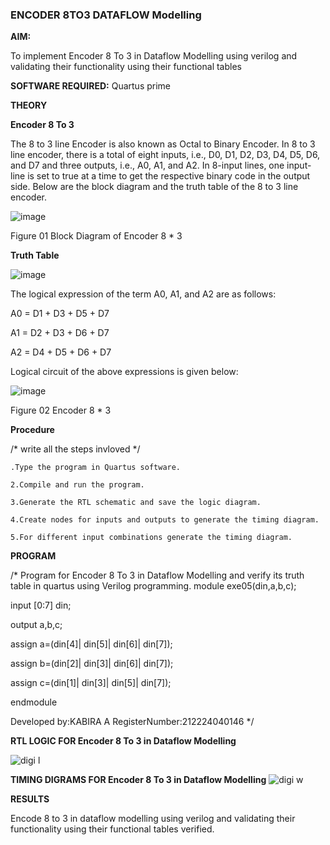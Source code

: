 ### ENCODER 8TO3 DATAFLOW Modelling

**AIM:**

To implement  Encoder 8 To 3 in Dataflow Modelling using verilog and validating their functionality using their functional tables

**SOFTWARE REQUIRED:** Quartus prime

**THEORY**

**Encoder 8 To 3**

The 8 to 3 line Encoder is also known as Octal to Binary Encoder. In 8 to 3 line encoder, there is a total of eight inputs, i.e., D0, D1, D2, D3, D4, D5, D6, and D7 and three outputs, i.e., A0, A1, and A2. In 8-input lines, one input-line is set to true at a time to get the respective binary code in the output side. Below are the block diagram and the truth table of the 8 to 3 line encoder.

![image](https://github.com/naavaneetha/ENCODER8TO3DATAFLOW/assets/154305477/0bc242c1-eb9e-4c47-afe5-30428470efc3)

Figure 01  Block Diagram of Encoder 8 * 3

**Truth Table**

![image](https://github.com/naavaneetha/ENCODER8TO3DATAFLOW/assets/154305477/35496b14-ae6e-4cd1-9abd-d6736b576575)

The logical expression of the term A0, A1, and A2 are as follows:

A0 = D1 + D3 + D5 + D7

A1 = D2 + D3 + D6 + D7

A2 = D4 + D5 + D6 + D7

Logical circuit of the above expressions is given below:

![image](https://github.com/naavaneetha/ENCODER8TO3DATAFLOW/assets/154305477/95acaee6-c873-4c75-89eb-ef09fb158053)

Figure 02  Encoder 8 * 3

**Procedure**

/* write all the steps invloved */
```
.Type the program in Quartus software.

2.Compile and run the program.

3.Generate the RTL schematic and save the logic diagram.

4.Create nodes for inputs and outputs to generate the timing diagram.

5.For different input combinations generate the timing diagram.
```

**PROGRAM**

/* Program for Encoder 8 To 3 in Dataflow Modelling and verify its truth table in quartus using Verilog programming. 
module exe05(din,a,b,c);

input [0:7] din;

output a,b,c;

assign a=(din[4]| din[5]| din[6]| din[7]);

assign b=(din[2]| din[3]| din[6]| din[7]);

assign c=(din[1]| din[3]| din[5]| din[7]);

endmodule

Developed by:KABIRA A RegisterNumber:212224040146
*/

**RTL LOGIC FOR Encoder 8 To 3 in Dataflow Modelling**

![digi l](https://github.com/user-attachments/assets/b8515c13-ca7a-43ff-9802-45fe53cee068)


**TIMING DIGRAMS FOR Encoder 8 To 3 in Dataflow Modelling**
![digi w](https://github.com/user-attachments/assets/e44652f9-5e51-4162-b0c0-fc200f32a268)

**RESULTS**



Encode 8 to 3 in dataflow modelling using verilog and validating their functionality using their functional tables verified.



